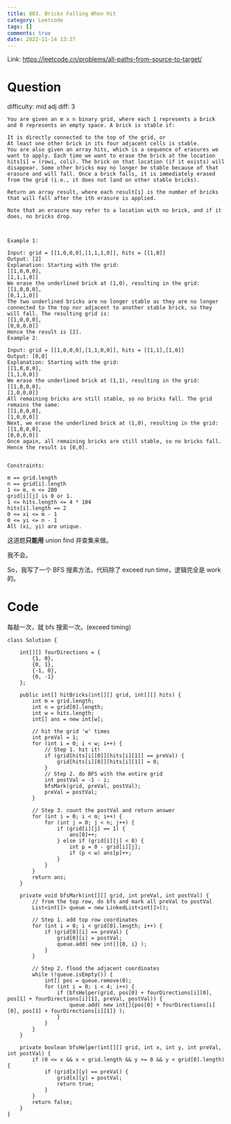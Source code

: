 ```yaml
---
title: 803. Bricks Falling When Hit
category: Leetcode
tags: []
comments: true
date: 2022-11-14 13:27
---
```




Link: https://leetcode.cn/problems/all-paths-from-source-to-target/

# Question

difficulty: mid
adj diff: 3

    You are given an m x n binary grid, where each 1 represents a brick and 0 represents an empty space. A brick is stable if:

    It is directly connected to the top of the grid, or
    At least one other brick in its four adjacent cells is stable.
    You are also given an array hits, which is a sequence of erasures we want to apply. Each time we want to erase the brick at the location hits[i] = (rowi, coli). The brick on that location (if it exists) will disappear. Some other bricks may no longer be stable because of that erasure and will fall. Once a brick falls, it is immediately erased from the grid (i.e., it does not land on other stable bricks).

    Return an array result, where each result[i] is the number of bricks that will fall after the ith erasure is applied.

    Note that an erasure may refer to a location with no brick, and if it does, no bricks drop.

     

    Example 1:

    Input: grid = [[1,0,0,0],[1,1,1,0]], hits = [[1,0]]
    Output: [2]
    Explanation: Starting with the grid:
    [[1,0,0,0],
    [1,1,1,0]]
    We erase the underlined brick at (1,0), resulting in the grid:
    [[1,0,0,0],
    [0,1,1,0]]
    The two underlined bricks are no longer stable as they are no longer connected to the top nor adjacent to another stable brick, so they will fall. The resulting grid is:
    [[1,0,0,0],
    [0,0,0,0]]
    Hence the result is [2].
    Example 2:

    Input: grid = [[1,0,0,0],[1,1,0,0]], hits = [[1,1],[1,0]]
    Output: [0,0]
    Explanation: Starting with the grid:
    [[1,0,0,0],
    [1,1,0,0]]
    We erase the underlined brick at (1,1), resulting in the grid:
    [[1,0,0,0],
    [1,0,0,0]]
    All remaining bricks are still stable, so no bricks fall. The grid remains the same:
    [[1,0,0,0],
    [1,0,0,0]]
    Next, we erase the underlined brick at (1,0), resulting in the grid:
    [[1,0,0,0],
    [0,0,0,0]]
    Once again, all remaining bricks are still stable, so no bricks fall.
    Hence the result is [0,0].
     

    Constraints:

    m == grid.length
    n == grid[i].length
    1 <= m, n <= 200
    grid[i][j] is 0 or 1.
    1 <= hits.length <= 4 * 104
    hits[i].length == 2
    0 <= xi <= m - 1
    0 <= yi <= n - 1
    All (xi, yi) are unique.

这道题**只能用** union find 并查集来做。

我不会。

So，我写了一个 BFS 搜素方法，代码除了 exceed run time，逻辑完全是 work 的。

# Code

每敲一次，就 bfs 搜索一次。(exceed timing)

```
class Solution {

    int[][] fourDirections = {
        {1, 0},
        {0, 1},
        {-1, 0},
        {0, -1}
    };

    public int[] hitBricks(int[][] grid, int[][] hits) {
        int m = grid.length;
        int n = grid[0].length;
        int w = hits.length;
        int[] ans = new int[w];

        // hit the grid 'w' times
        int preVal = 1;
        for (int i = 0; i < w; i++) {
            // Step 1. hit it!
            if (grid[hits[i][0]][hits[i][1]] == preVal) {
                grid[hits[i][0]][hits[i][1]] = 0;
            }
            // Step 2. do BFS with the entire grid
            int postVal = -1 - i;
            bfsMark(grid, preVal, postVal);
            preVal = postVal;
        }

        // Step 3. count the postVal and return answer
        for (int i = 0; i < m; i++) {
            for (int j = 0; j < n; j++) {
                if (grid[i][j] == 1) {
                    ans[0]++;
                } else if (grid[i][j] < 0) {
                    int p = 0 - grid[i][j];
                    if (p < w) ans[p]++;
                }
            }
        }
        return ans;
    }

    private void bfsMark(int[][] grid, int preVal, int postVal) {
        // from the top row, do bfs and mark all preVal to postVal
        List<int[]> queue = new LinkedList<int[]>();

        // Step 1. add top row coordinates
        for (int i = 0; i < grid[0].length; i++) {
            if (grid[0][i] == preVal) {
                grid[0][i] = postVal;
                queue.add( new int[]{0, i} );
            }
        }

        // Step 2. flood the adjacent coordinates
        while (!queue.isEmpty()) {
            int[] pos = queue.remove(0);
            for (int i = 0; i < 4; i++) {
                if (bfsHelper(grid, pos[0] + fourDirections[i][0], pos[1] + fourDirections[i][1], preVal, postVal)) {
                    queue.add( new int[]{pos[0] + fourDirections[i][0], pos[1] + fourDirections[i][1]} );
                }
            }
        }
    }

    private boolean bfsHelper(int[][] grid, int x, int y, int preVal, int postVal) {
        if (0 <= x && x < grid.length && y >= 0 && y < grid[0].length) {
            if (grid[x][y] == preVal) {
                grid[x][y] = postVal;
                return true;
            }
        }
        return false;
    }
}
```

